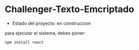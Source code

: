 # Challenger-Texto-Emcriptado

- Estado del proyecto: en construccion

para ejecutar el sistema, debes poner:

```npm install react```
